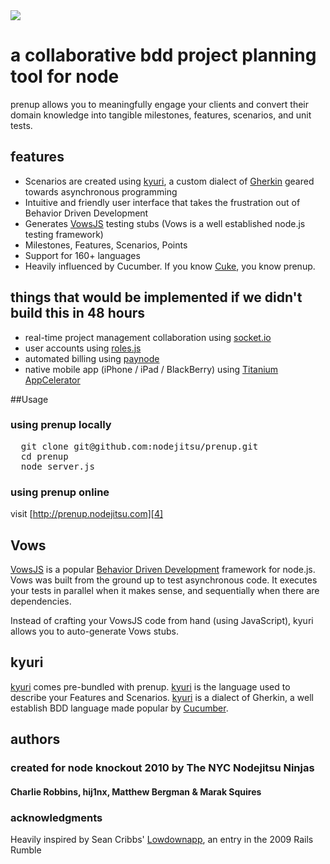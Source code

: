 

<img src="http://imgur.com/RcVnG.png" border="0"/>

# a collaborative bdd project planning tool for node


prenup allows you to meaningfully engage your clients and convert their domain knowledge into tangible milestones, features, scenarios, and unit tests.


## features

- Scenarios are created using [kyuri][1], a custom dialect of [Gherkin][12] geared towards asynchronous programming
- Intuitive and friendly user interface that takes the frustration out of Behavior Driven Development
- Generates [VowsJS][3] testing stubs (Vows is a well established node.js testing framework)
- Milestones, Features, Scenarios, Points
- Support for 160+ languages
- Heavily influenced by Cucumber. If you know [Cuke][10], you know prenup.


## things that would be implemented if we didn't build this in 48 hours

- real-time project management collaboration using [socket.io][9]
- user accounts using [roles.js][7]
- automated billing using [paynode][8]
- native mobile app (iPhone / iPad / BlackBerry) using [Titanium AppCelerator][6]

##Usage

### using prenup locally
<pre>
  git clone git@github.com:nodejitsu/prenup.git
  cd prenup
  node server.js
</pre>

### using prenup online

visit [http://prenup.nodejitsu.com][4]

## Vows

[VowsJS][3]  is a popular [Behavior Driven Development][4] framework for node.js. Vows was built from the ground up to test asynchronous code. It executes your tests in parallel when it makes sense, and sequentially when there are dependencies.

Instead of crafting your VowsJS code from hand (using JavaScript), kyuri allows you to auto-generate Vows stubs. 

## kyuri

[kyuri][1] comes pre-bundled with prenup. [kyuri][1] is the language used to describe your Features and Scenarios. [kyuri][1] is a dialect of Gherkin, a well establish BDD language made popular by [Cucumber][10]. 


## authors
### created for node knockout 2010 by The NYC Nodejitsu Ninjas
#### Charlie Robbins, hij1nx, Matthew Bergman & Marak Squires

### acknowledgments
Heavily inspired by Sean Cribbs' [Lowdownapp][4], an entry in the 2009 Rails Rumble


[1]:  http://github.com/nodejitsu/kyuri  "kyuri"
[2]:  http://cukes.info/    "Cucumber"
[3]:  http://vowsjs.org/  "Vowjs"
[4]:  http://lowdownapp.com/  "Lowdownapp"
[5]:  http://prenup.nodejitsu.com/ "prenup"
[6]:  http://www.appcelerator.com/ "Titanium AppCelerator"
[7]:  http://github.com/marak/roles.js/ "roles.js"
[8]:  http://github.com/jamescarr/paynode "paynode"
[9]:  http://socket.io/ "socket.io"
[10]: http://cukes.info "Cucumber"
[11]: http://nodejs.org "node.js"
[12]: http://wiki.github.com/aslakhellesoy/cucumber/gherkin "gherkin"
